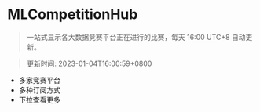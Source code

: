 # MLCompetitionHub

> 一站式显示各大数据竞赛平台正在进行的比赛，每天 16:00 UTC+8 自动更新。
  
> 更新时间: 2023-01-04T16:00:59+0800 

* 多家竞赛平台
* 多种订阅方式
* 下拉查看更多